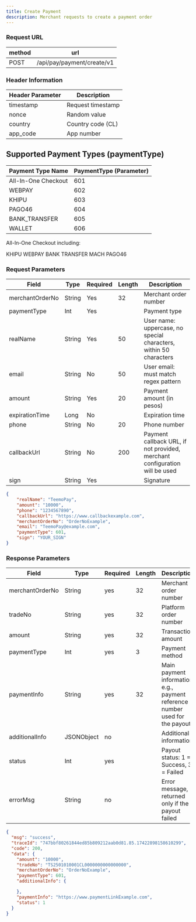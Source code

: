 ```yaml
---
title: Create Payment
description: Merchant requests to create a payment order
---
```


### Request URL

| method | url                        |
| ------ | -------------------------- |
| POST   | /api/pay/payment/create/v1 |

### Header Information

| Header Parameter | Description       |
| ---------------- | ----------------- |
| timestamp        | Request timestamp |
| nonce            | Random value      |
| country          | Country code (CL) |
| app_code         | App number        |

## Supported Payment Types (paymentType)

| Payment Type Name   | PaymentType (Parameter) |
|---------------------|-------------------------|
| All-In-One Checkout | 601                     |
| WEBPAY              | 602                     |
| KHIPU               | 603                     |
| PAGO46              | 604                     |
| BANK_TRANSFER       | 605                     |
| WALLET              | 606                     |

All-In-One Checkout including:

KHIPU
WEBPAY
BANK TRANSFER
MACH
PAGO46



### Request Parameters

| Field           | Type   | Required | Length | Description                                                                                              |
| --------------- | ------ | -------- | ------ |----------------------------------------------------------------------------------------------------------|
| merchantOrderNo | String | Yes      | 32     | Merchant order number                                                                                    |
| paymentType     | Int    | Yes      |        | Payment type                                                                                             |
| realName        | String | Yes      | 50     | User name: uppercase, no special characters, within 50 characters                                        |
| email           | String | No       | 50     | User email: must match regex pattern                                                                     |
| amount          | String | Yes      | 20     | Payment amount (in pesos)                                                                                |
| expirationTime  | Long   | No       |        | Expiration time |
| phone           | String | No       | 20     | Phone number                                                                                             |
| callbackUrl     | String | No       | 200    | Payment callback URL, if not provided, merchant configuration will be used                               |
| sign            | String | Yes      |        | Signature                                                                                                |

```json title="Sample Request"
{
    "realName": "TeemoPay",
    "amount": "10000",
    "phone": "1234567890",
    "callbackUrl": "https://www.callbackexample.com",
    "merchantOrderNo": "OrderNoExample",
    "email": "TeemoPay@example.com",
    "paymentType": 601,
    "sign": "YOUR_SIGN"
}
```

### Response Parameters


| Field           | Type       | Required | Length | Description                                                                  |
| --------------- | ---------- | -------- | ------ | ---------------------------------------------------------------------------- |
| merchantOrderNo | String     | yes      | 32     | Merchant order number                                                        |
| tradeNo         | String     | yes      | 32     | Platform order number                                                        |
| amount          | String     | yes      | 32     | Transaction amount                                                           |
| paymentType     | Int        | yes      | 3      | Payment method                                                               |
| paymentInfo     | String     | yes      | 32     | Main payment information, e.g., payment reference number used for the payout |
| additionalInfo  | JSONObject | no       |        | Additional information                                                       |
| status          | Int        | yes      |        | Payout status: 1 = Success, 3 = Failed                                       |
| errorMsg        | String     | no       |        | Error message, returned only if the payout failed                            |



```json
{
  "msg": "success",
  "traceId": "747bbf80261844ed85b809212aab0d81.85.17422898158610299",
  "code": 200,
  "data": {
    "amount": "10000",
    "tradeNo": "TS2501010001CL0000000000000000",
    "merchantOrderNo": "OrderNoExample",
    "paymentType": 601,
    "additionalInfo": {

    },
    "paymentInfo": "https://www.paymentLinkExample.com",
    "status": 1
  }
}
```
